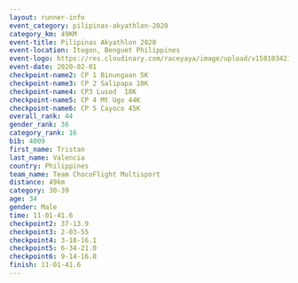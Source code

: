 ```yaml
--- 
layout: runner-info 
event_category: pilipinas-akyathlon-2020 
category_km: 49KM 
event-title: Pilipinas Akyathlon 2020 
event-location: Itogon, Benguet Philippines 
event-logo: https://res.cloudinary.com/raceyaya/image/upload/v1581034212/logo/ph-akyathlon_ldmu3f.png 
event-date: 2020-02-01 
checkpoint-name2: CP 1 Binungaan 5K 
checkpoint-name3: CP 2 Salipapa 10K 
checkpoint-name4: CP3 Lusod  18K 
checkpoint-name5: CP 4 Mt Ugo 44K 
checkpoint-name6: CP 5 Cayoco 45K 
overall_rank: 44
gender_rank: 36
category_rank: 16
bib: 4009
first_name: Tristan
last_name: Valencia
country: Philippines
team_name: Team ChocoFlight Multisport
distance: 49km
category: 30-39
age: 34
gender: Male
time: 11-01-41.6
checkpoint2: 37-13.9
checkpoint3: 2-03-55
checkpoint4: 3-18-16.1
checkpoint5: 6-34-21.0
checkpoint6: 9-14-16.8
finish: 11-01-41.6
--- 
```

